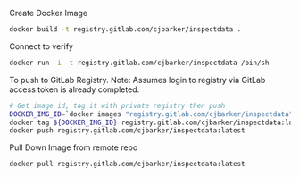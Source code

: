 Create Docker Image

```bash
docker build -t registry.gitlab.com/cjbarker/inspectdata .
```

Connect to verify

```bash
docker run -i -t registry.gitlab.com/cjbarker/inspectdata /bin/sh
```

To push to GitLab Registry. Note: Assumes login to registry via GitLab access token is already completed.

```bash
# Get image id, tag it with private registry then push
DOCKER_IMG_ID=`docker images "registry.gitlab.com/cjbarker/inspectdata" | awk 'FNR==2{print $3}'`
docker tag ${DOCKER_IMG_ID} registry.gitlab.com/cjbarker/inspectdata:latest
docker push registry.gitlab.com/cjbarker/inspectdata:latest
```

Pull Down Image from remote repo

```bash
docker pull registry.gitlab.com/cjbarker/inspectdata:latest
```

